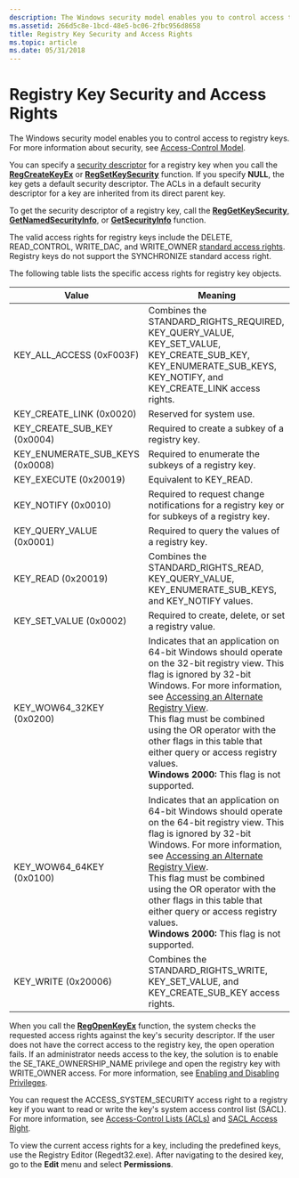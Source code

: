 ```yaml
---
description: The Windows security model enables you to control access to registry keys. For more information about security, see Access-Control Model.
ms.assetid: 266d5c8e-1bcd-48e5-bc06-2fbc956d8658
title: Registry Key Security and Access Rights
ms.topic: article
ms.date: 05/31/2018
---
```


# Registry Key Security and Access Rights

The Windows security model enables you to control access to registry keys. For more information about security, see [Access-Control Model](/windows/desktop/SecAuthZ/access-control-model).

You can specify a [security descriptor](/windows/desktop/SecAuthZ/security-descriptors) for a registry key when you call the [**RegCreateKeyEx**](/windows/desktop/api/Winreg/nf-winreg-regcreatekeyexa) or [**RegSetKeySecurity**](/windows/desktop/api/winreg/nf-winreg-regsetkeysecurity) function. If you specify **NULL**, the key gets a default security descriptor. The ACLs in a default security descriptor for a key are inherited from its direct parent key.

To get the security descriptor of a registry key, call the [**RegGetKeySecurity**](/windows/desktop/api/winreg/nf-winreg-reggetkeysecurity), [**GetNamedSecurityInfo**](/windows/desktop/api/aclapi/nf-aclapi-getnamedsecurityinfoa), or [**GetSecurityInfo**](/windows/desktop/api/aclapi/nf-aclapi-getsecurityinfo) function.

The valid access rights for registry keys include the DELETE, READ\_CONTROL, WRITE\_DAC, and WRITE\_OWNER [standard access rights](/windows/desktop/SecAuthZ/standard-access-rights). Registry keys do not support the SYNCHRONIZE standard access right.

The following table lists the specific access rights for registry key objects.



| Value                                         | Meaning                                                                                                                                                                                                                                                                                                                                                                                                                                                               |
|-----------------------------------------------|-----------------------------------------------------------------------------------------------------------------------------------------------------------------------------------------------------------------------------------------------------------------------------------------------------------------------------------------------------------------------------------------------------------------------------------------------------------------------|
| KEY\_ALL\_ACCESS (0xF003F)<br/>         | Combines the STANDARD\_RIGHTS\_REQUIRED, KEY\_QUERY\_VALUE, KEY\_SET\_VALUE, KEY\_CREATE\_SUB\_KEY, KEY\_ENUMERATE\_SUB\_KEYS, KEY\_NOTIFY, and KEY\_CREATE\_LINK access rights.<br/>                                                                                                                                                                                                                                                                           |
| KEY\_CREATE\_LINK (0x0020)<br/>         | Reserved for system use.<br/>                                                                                                                                                                                                                                                                                                                                                                                                                                   |
| KEY\_CREATE\_SUB\_KEY (0x0004)<br/>     | Required to create a subkey of a registry key.<br/>                                                                                                                                                                                                                                                                                                                                                                                                             |
| KEY\_ENUMERATE\_SUB\_KEYS (0x0008)<br/> | Required to enumerate the subkeys of a registry key.<br/>                                                                                                                                                                                                                                                                                                                                                                                                       |
| KEY\_EXECUTE (0x20019)<br/>             | Equivalent to KEY\_READ.<br/>                                                                                                                                                                                                                                                                                                                                                                                                                                   |
| KEY\_NOTIFY (0x0010)<br/>               | Required to request change notifications for a registry key or for subkeys of a registry key.<br/>                                                                                                                                                                                                                                                                                                                                                              |
| KEY\_QUERY\_VALUE (0x0001)<br/>         | Required to query the values of a registry key.<br/>                                                                                                                                                                                                                                                                                                                                                                                                            |
| KEY\_READ (0x20019)<br/>                | Combines the STANDARD\_RIGHTS\_READ, KEY\_QUERY\_VALUE, KEY\_ENUMERATE\_SUB\_KEYS, and KEY\_NOTIFY values.<br/>                                                                                                                                                                                                                                                                                                                                                 |
| KEY\_SET\_VALUE (0x0002)<br/>           | Required to create, delete, or set a registry value.<br/>                                                                                                                                                                                                                                                                                                                                                                                                       |
| KEY\_WOW64\_32KEY (0x0200)<br/>         | Indicates that an application on 64-bit Windows should operate on the 32-bit registry view. This flag is ignored by 32-bit Windows. For more information, see [Accessing an Alternate Registry View](/windows/desktop/WinProg64/accessing-an-alternate-registry-view).<br/> This flag must be combined using the OR operator with the other flags in this table that either query or access registry values.<br/> **Windows 2000:** This flag is not supported.<br/> |
| KEY\_WOW64\_64KEY (0x0100)<br/>         | Indicates that an application on 64-bit Windows should operate on the 64-bit registry view. This flag is ignored by 32-bit Windows. For more information, see [Accessing an Alternate Registry View](/windows/desktop/WinProg64/accessing-an-alternate-registry-view).<br/> This flag must be combined using the OR operator with the other flags in this table that either query or access registry values.<br/> **Windows 2000:** This flag is not supported.<br/> |
| KEY\_WRITE (0x20006)<br/>               | Combines the STANDARD\_RIGHTS\_WRITE, KEY\_SET\_VALUE, and KEY\_CREATE\_SUB\_KEY access rights.<br/>                                                                                                                                                                                                                                                                                                                                                            |



 

When you call the [**RegOpenKeyEx**](/windows/desktop/api/Winreg/nf-winreg-regopenkeyexa) function, the system checks the requested access rights against the key's security descriptor. If the user does not have the correct access to the registry key, the open operation fails. If an administrator needs access to the key, the solution is to enable the SE\_TAKE\_OWNERSHIP\_NAME privilege and open the registry key with WRITE\_OWNER access. For more information, see [Enabling and Disabling Privileges](/windows/desktop/SecAuthZ/enabling-and-disabling-privileges-in-c--).

You can request the ACCESS\_SYSTEM\_SECURITY access right to a registry key if you want to read or write the key's system access control list (SACL). For more information, see [Access-Control Lists (ACLs)](/windows/desktop/SecAuthZ/access-control-lists) and [SACL Access Right](/windows/desktop/SecAuthZ/sacl-access-right).

To view the current access rights for a key, including the predefined keys, use the Registry Editor (Regedt32.exe). After navigating to the desired key, go to the **Edit** menu and select **Permissions**.

 

